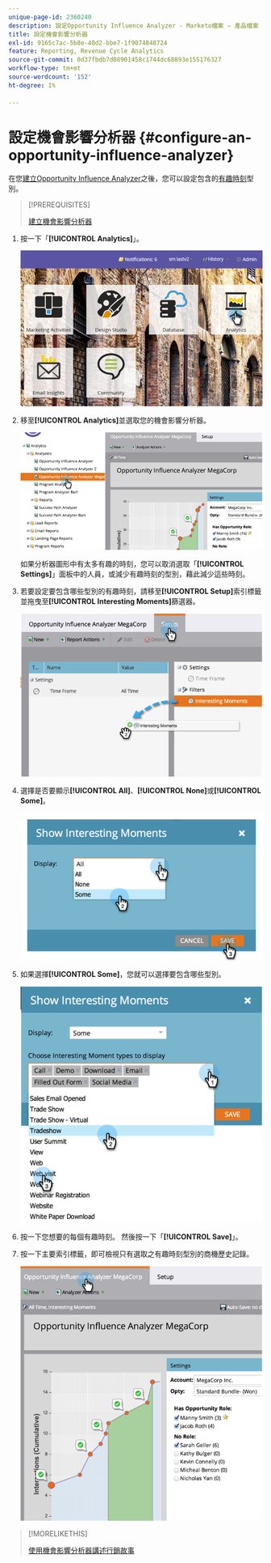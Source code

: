 ```yaml
---
unique-page-id: 2360240
description: 設定Opportunity Influence Analyzer - Marketo檔案 — 產品檔案
title: 設定機會影響分析器
exl-id: 9165c7ac-5b8e-48d2-bbe7-1f9074848724
feature: Reporting, Revenue Cycle Analytics
source-git-commit: 0d37fbdb7d08901458c1744dc68893e155176327
workflow-type: tm+mt
source-wordcount: '152'
ht-degree: 1%

---
```


# 設定機會影響分析器 {#configure-an-opportunity-influence-analyzer}

在您[建立Opportunity Influence Analyzer](/help/marketo/product-docs/reporting/revenue-cycle-analytics/opportunity-influence-analyzer/create-an-opportunity-influence-analyzer.md)之後，您可以設定包含的[有趣時刻](/help/marketo/product-docs/marketo-sales-insight/msi-for-salesforce/features/tabs-in-the-msi-panel/interesting-moments/interesting-moments-overview.md)型別。

>[!PREREQUISITES]
>
>[建立機會影響分析器](/help/marketo/product-docs/reporting/revenue-cycle-analytics/opportunity-influence-analyzer/create-an-opportunity-influence-analyzer.md)

1. 按一下「**[!UICONTROL Analytics]**」。

   ![](assets/login-to-analytics.png)

1. 移至&#x200B;**[!UICONTROL Analytics]**&#x200B;並選取您的機會影響分析器。

   ![](assets/image2014-9-17-12-3a28-3a33.png)

   如果分析器圖形中有太多有趣的時刻，您可以取消選取「**[!UICONTROL Settings]**」面板中的人員，或減少有趣時刻的型別，藉此減少這些時刻。

1. 若要設定要包含哪些型別的有趣時刻，請移至&#x200B;**[!UICONTROL Setup]**&#x200B;索引標籤並拖曳至&#x200B;**[!UICONTROL Interesting Moments]**&#x200B;篩選器。

   ![](assets/image2014-9-17-12-3a29-3a10.png)

1. 選擇是否要顯示&#x200B;**[!UICONTROL All]**、**[!UICONTROL None]**&#x200B;或&#x200B;**[!UICONTROL Some]**。

   ![](assets/image2014-9-17-12-3a29-3a18.png)

1. 如果選擇&#x200B;**[!UICONTROL Some]**，您就可以選擇要包含哪些型別。

   ![](assets/image2014-9-17-12-3a29-3a39.png)

1. 按一下您想要的每個有趣時刻。 然後按一下「**[!UICONTROL Save]**」。

1. 按一下主要索引標籤，即可檢視只有選取之有趣時刻型別的商機歷史記錄。

   ![](assets/image2014-9-17-12-3a29-3a58.png)

>[!MORELIKETHIS]
>
>[使用機會影響分析器講述行銷故事](/help/marketo/product-docs/reporting/revenue-cycle-analytics/opportunity-influence-analyzer/tell-the-marketing-story-with-an-opportunity-influence-analyzer.md)

